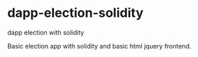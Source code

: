 # dapp-election-solidity
dapp election with solidity

Basic election app with solidity and basic html jquery frontend.

